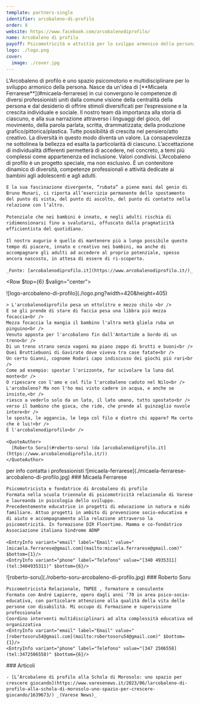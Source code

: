 ```yaml
---
template: partners-single
identifier: arcobaleno-di-profilo
order: 8
website: https://www.facebook.com/arcobalenodiprofilo/
name: Arcobaleno di profilo
payoff: Psicomotricità e attvitià per lo svilppo armonico della persona
logo: ./logo.png
cover:
  image: ./cover.jpg
---
```


<EntryInfo variant="web" label="Visita" value="[arcobalenodiprofilo.it](https://www.arcobalenodiprofilo.it)"/>
<EntryInfo variant="facebook" label="Facebook" value="[facebook.com/arcobalenodiprofilo](https://www.facebook.com/arcobalenodiprofilo)"/>
<EntryInfo variant="email" label="Email" value="arcobalenodiprofilo@gmail.com"/>
<EntryInfo variant="phone" label="Telefono" value="[340 493 5311](tel:3404935311)" $bottom={6}/>

<Row>
  <Col $columned $initial>
    L'Arcobaleno di profilo è uno spazio psicomotorio e multidisciplinare per lo sviluppo armonico della persona. Nasce da un'idea di [**Micaela Ferrarese**](#micaela-ferrarese) in cui convergono le competenze di diversi professionisti uniti dalla comune visione della centralità della persona e dal desiderio di offrire stimoli diversificati per l’espressione e la crescita individuale e sociale.
    Il nostro team dà importanza alla storia di ciascuno, e alla sua narrazione attraverso i linguaggi del gioco, del movimento, della parola parlata, scritta, drammatizzata; della produzione grafico/pittorica/plastica. Tutte possibilità di crescita nel pensiero/atto creativo.
    La diversità in questo modo diventa un valore. La consapevolezza ne sottolinea la bellezza ed esalta la particolarità di ciascuno. L’accettazione di individualità differenti permetterà di accedere, nel concreto, a temi più complessi come appartenenza ed inclusione. Valori condivisi. L’Arcobaleno di profilo è un progetto speciale, ma non esclusivo.
    È un contenitore dinamico di diversità, competenze professionali e attività dedicate ai bambini agli adolescenti e agli adulti.

    E la sua fascinazione divergente, “rubata” a piene mani dal genio di Bruno Munari, ci riporta all’esercizio permanente dello spostamento del punto di vista, del punto di ascolto, del punto di contatto nella relazione con l’altro.

    Potenziale che nei bambini è innato, e negli adulti rischia di ridimensionarsi fino a svalutarsi, offuscato dalla pragmaticità efficientista del quotidiano.

    Il nostro augurio è quello di mantenere più a lungo possibile questo tempo di piacere, innato e creativo nei bambini, ma anche di accompagnare gli adulti ad accedere al proprio potenziale, spesso ancora nascosto, in attesa di essere di ri-scoperto.

    _Fonte: [arcobalenodiprofilo.it](https://www.arcobalenodiprofilo.it/)_
  </Col>
</Row> 

<Row $top={6} $valign="center">
  <Col md={3}>
    ![logo-arcobaleno-di-profilo](./logo.png?width=420&height=405)
  </Col>
  <Col md={9}>
    
    > L'arcobalenodiprofilo pesa un ettolitro e mezzo chilo <br />
    E se gli prende di stare di faccia pesa una libbra piú mezza focaccia<br />
    Mezza focaccia la mangia il bambino l'altra metà gliela ruba un pinguino<br />
    Venuto apposta per l'arcobaleno fin dall'Antartide a bordo di un treno<br />
    Di un treno strano senza vagoni ma piano zeppo di brutti e buoni<br />
    Quei Bruttiebuoni di Gavirate dove viveva tra case fatate<br />
    Un certo Gianni, cognome Rodari capo indiscusso dei giochi piú rari<br />
    Come ad esempio: spostar l'orizzonte, far scivolare la luna dal monte<br />
    O ripescare con l'amo e col filo l'arcobaleno caduto nel Nilo<br />
    L'arcobaleno? Ma non l'ho mai visto cadere in acqua, e anche se insisto,<br />
    riesco a vederlo solo da un lato, il lato umano, tutto spostato<br />
    verso il bambino che gioca, che ride, che prende al guinzaglio nuvole intere<br />
    le sposta, le aggancia, le lega col filo e dietro chi appare? Ma certo che è lui!<br />
    É l'arcobalenodiprofilo<br />

    <QuoteAuthor>
      [Roberto Soru](#roberto-soru) (da [arcobalenodiprofilo.it](https://www.arcobalenodiprofilo.it/))
    </QuoteAuthor>
  </Col>
</Row>
<Row>
  <Col id="contattaci">
    <SectionTitle>per info contatta</SectionTitle>
    <SectionSubtitle>i professionisti</SectionSubtitle>
  </Col>
  <Col md={2}></Col>
  <Col xs={3} md={2}>
    <ImgRounded>
      ![micaela-ferrarese](./micaela-ferrarese-arcobaleno-di-profilo.jpg)
    </ImgRounded>
  </Col>
  <Col xs={9} md={6} id="micaela-ferrarese">
    ### Micaela Ferrarese

    Psicomotricista e fondatrice di Arcobaleno di profilo
    Formata nella scuola triennale di psicomotricità relazionale di Varese e laureanda in psicologia dello sviluppo. 
    Precedentemente educatrice in progetti di educazione in natura e nido familiare. Attuo progetti in ambito di prevenzione socio-educativa e di aiuto e accompagnamento alla relazione attraverso la psicomotricità. In formazione DIR Floortime. Mamma e co-fondatrice Associazione italiana Sindrome ADNP

    <EntryInfo variant="email" label="Email" value="[micaela.ferrarese@gmail.com](mailto:micaela.ferrarese@gmail.com)" $bottom={1}/>
    <EntryInfo variant="phone" label="Telefono" value="[340 4935311](tel:3404935311)" $bottom={6}/>
  </Col>
</Row>
<Row>
  <Col md={2}></Col>
  <Col xs={3} md={2}>
    <ImgRounded>
      ![roberto-soru](./roberto-soru-arcobaleno-di-profilo.jpg)
    </ImgRounded>
  </Col>
  <Col xs={9} md={6} id="roberto-soru">
    ### Roberto Soru

    Psicomotricista Relazionale, TNPEE , formatore e consulente
    Formato con André Lapierre, opero dagli anni ’70 in area psico-socio-educativa, con particolare attenzione alla qualità della vita delle persone con disabilità. Mi occupo di Formazione e supervisione professionale
    Coordino interventi multidisciplinari ad alta complessità educativa ed organizzativa
    <EntryInfo variant="email" label="Email" value="[robertosoru54@gmail.com](mailto:robertosoru54@gmail.com)" $bottom={1}/>
    <EntryInfo variant="phone" label="Telefono" value="[347 2506558](tel:3472506558)" $bottom={6}/>
  </Col>
</Row>
<Row>
  <Col md={5}>
    ### Articoli

    - [L’Arcobaleno di profilo alla Schola di Morosolo: uno spazio per crescere giocando](https://www.varesenews.it/2023/06/larcobaleno-di-profilo-alla-schola-di-morosolo-uno-spazio-per-crescere-giocando/1639673/) _(Varese News)_
  </Col>
</Row>
